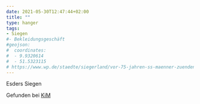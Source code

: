 ```yaml
---
date: 2021-05-30T12:47:44+02:00
title: ""
type: hanger
tags:
- Siegen
#- Bekleidungsgeschäft
#geojson:
#  coordinates:
#  - 9.9320614
#  - 51.5323115
# https://www.wp.de/staedte/siegerland/vor-75-jahren-ss-maenner-zuenden-synagoge-an-id8649528.html
---
```


Esders Siegen

<div class="source">Gefunden bei <a href="https://www.neue-arbeit-brockensammlung.de/geschaefte/zweigstelle-kim/">KiM</a></div>
